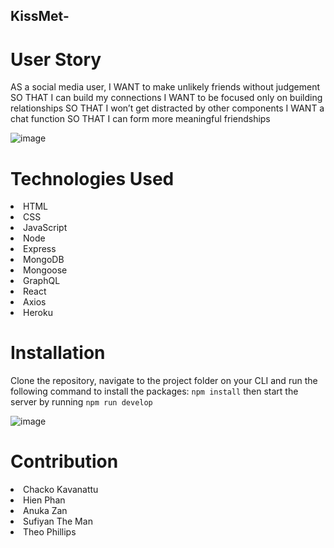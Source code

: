 ## KissMet-

# User Story
AS a social media user, 
I WANT to make unlikely friends without judgement
SO THAT I can build my connections 
I WANT to be focused only on building relationships SO THAT I won’t get distracted by other components 
I WANT a chat function SO THAT I can form more meaningful friendships

![image](https://user-images.githubusercontent.com/100390351/187115770-ad63353b-d157-4ec2-a5c8-734d4178e3e4.png)

# Technologies Used
<li>
HTML  
</li>
<li>
CSS
</li>
<li>
JavaScript
</li>
<li>
Node 
</li>
<li>
Express
</li>
<li>
MongoDB 
</li>
<li>
Mongoose
</li>
<li>
GraphQL
</li>
<li>
React
</li>
<li>
Axios
</li>
<li>
Heroku
</li>

# Installation
Clone the repository, navigate to the project folder on your CLI and run the following command to install the packages: `npm install`
then start the server by running `npm run develop`


![image](https://user-images.githubusercontent.com/100390351/187117411-fdafe9f7-34d0-4e56-9750-f2adf647a2a6.png)

# Contribution
<li>
Chacko Kavanattu
</li>
<li>
Hien Phan
</li>
<li>
Anuka Zan
</li>
<li>
Sufiyan The Man
</li>
<li>
Theo Phillips
</li>


